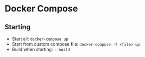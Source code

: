 # Docker Compose

## Starting

* Start all: `docker-compose up`
* Start from custom compose file: `docker-compose -f <file> up`
* Build when starting: `--build`
